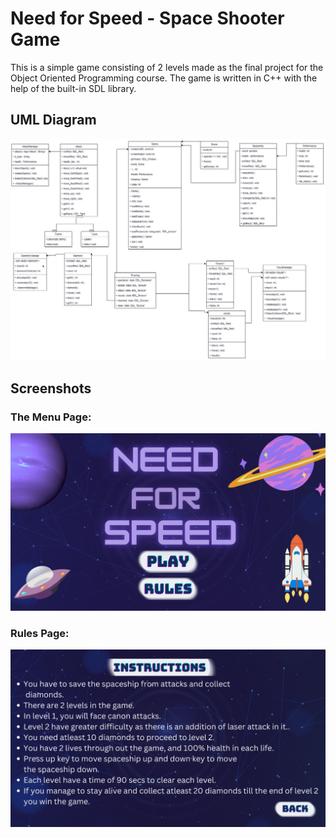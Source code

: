 # Need for Speed - Space Shooter Game

This is a simple game consisting of 2 levels made as the final project for the Object Oriented Programming course.
The game is written in C++ with the help of the built-in SDL library.

## UML Diagram
![UML](RevisedUML.jpg)

## Screenshots
### The Menu Page:
![menu](assets/menu.png)

### Rules Page:
![rules](assets/rules.png)
